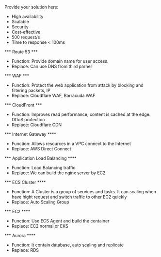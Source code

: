 Provide your solution here:

- High availability
- Scalable
- Security
- Cost-effective
- 500 request/s
- Time to response < 100ms

*** Route 53 ***
- Function: Provide domain name for user access. 
- Replace: Can use DNS from third parner

*** WAF ***
- Function: Protect the web application from attack by blocking and filtering packets, IP
- Replace: Cloudflare WAF, Barracuda WAF

*** CloudFront ***
- Function: Improves read performance, content is cached at the edge. DDoS protection
- Replace: Cloudflare CDN

*** Internet Gateway ****
- Function: Allows resources in a VPC connect to the Internet
- Replace: AWS Direct Connect

*** Application Load Balancing ****
- Function: Load Balancing traffic
- Replace: We can build the nginx server by EC2

*** ECS Cluster ****
- Function: A Cluster is a group of services and tasks. It can scaling  when have hight request and switch traffic to other EC2 quickly
- Replace: Auto Scaling Group 

*** EC2 ****
- Function: Use ECS Agent and build the container
- Replace: EC2 normal or EKS

*** Aurora ****
- Function: It contain database, auto scaling and replicate
- Replace: RDS
